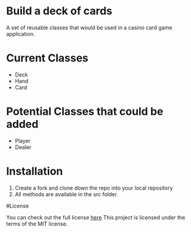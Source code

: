 # Build a deck of cards

A set of reusable classes that would be used in a casino card game application.

# Current Classes

- Deck
- Hand
- Card

# Potential Classes that could be added

- Player
- Dealer


# Installation

1. Create a fork and clone down the repo into your local repository
2. All methods are available in the src folder.

#License

You can check out the full license [here](./License)
This project is licensed under the terms of the MIT license.


